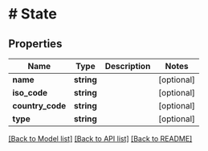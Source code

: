 # # State

## Properties

Name | Type | Description | Notes
------------ | ------------- | ------------- | -------------
**name** | **string** |  | [optional]
**iso_code** | **string** |  | [optional]
**country_code** | **string** |  | [optional]
**type** | **string** |  | [optional]

[[Back to Model list]](../../README.md#models) [[Back to API list]](../../README.md#endpoints) [[Back to README]](../../README.md)

